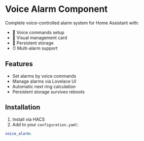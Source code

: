 # Voice Alarm Component

Complete voice-controlled alarm system for Home Assistant with:
- 🎤 Voice commands setup
- 📱 Visual management card
- 💾 Persistent storage
- ⏰ Multi-alarm support

## Features
- Set alarms by voice commands
- Manage alarms via Lovelace UI
- Automatic next ring calculation
- Persistent storage survives reboots

## Installation
1. Install via HACS
2. Add to your `configuration.yaml`:
```yaml
voice_alarm: